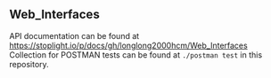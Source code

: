 ## Web_Interfaces
API documentation can be found at <https://stoplight.io/p/docs/gh/longlong2000hcm/Web_Interfaces>  
Collection for POSTMAN tests can be found at `./postman test` in this repository.
